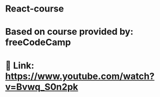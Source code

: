 # React-course
# Based on course provided by: **freeCodeCamp**
 # 🔗 Link: https://www.youtube.com/watch?v=Bvwq_S0n2pk

